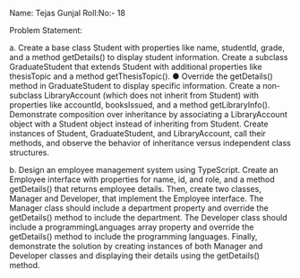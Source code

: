 Name: Tejas Gunjal
Roll:No:- 18

Problem Statement:

a.	Create a base class Student with properties like name, studentId, grade, and a method getDetails() to display student information.
Create a subclass GraduateStudent that extends Student with additional properties like thesisTopic and a method getThesisTopic().
●	Override the getDetails() method in GraduateStudent to display specific information.
Create a non-subclass LibraryAccount (which does not inherit from Student) with properties like accountId, booksIssued, and a method getLibraryInfo().
Demonstrate composition over inheritance by associating a LibraryAccount object with a Student object instead of inheriting from Student.
Create instances of Student, GraduateStudent, and LibraryAccount, call their methods, and observe the behavior of inheritance versus independent class structures.

b.	Design an employee management system using TypeScript. Create an Employee interface with properties for name, id, and role, and a method getDetails() that returns employee details. Then, create two classes, Manager and Developer, that implement the Employee interface. The Manager class should include a department property and override the getDetails() method to include the department. The Developer class should include a programmingLanguages array property and override the getDetails() method to include the programming languages. Finally, demonstrate the solution by creating instances of both Manager and Developer classes and displaying their details using the getDetails() method.

